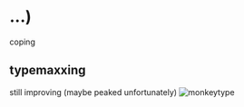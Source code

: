 # ...)
coping

## typemaxxing
still improving (maybe peaked unfortunately)
![monkeytype](https://github.com/cerealexperiments/cerealexperiments/assets/94980092/56f1d2eb-f27e-469b-a69b-de6924cc2a7c)

